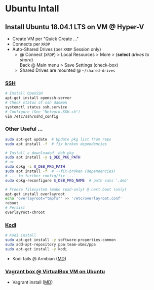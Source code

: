 # Ubuntu Intall 

## Install Ubuntu 18.04.1 LTS on VM @ Hyper-V 
- Create VM per "Quick Create ..."   
- Connects per `XRDP` 
- Auto-Shared Drives (per `XRDP` Session only) 
    - @ Connect (`XRDP`) > Local Resources > More > (__select__ _drives to share_)   
    Back @ Main menu > Save Settings (check-box)   
    - Shared Drives are mounted @ `~/shared-drives`

### [SSH](Network.SSH.sh "Network.SSH.sh")  

```bash
# Install OpenSSH
apt-get install openssh-server
# Check status of ssh daemon
systemctl status ssh.service
# Configure (See "Network.SSH.sh")
vim /etc/ssh/sshd_config
```  
### Other Useful ...
```bash 
sudo apt-get update  # Update pkg list from repo
sudo apt install -f  # fix broken dependencies

# Install a downloaded .deb pkg
sudo apt install -y $_DEB_PKG_PATH 
# or 
sudo dpkg -i $_DEB_PKG_PATH
sudo apt install -f  # --fix-broken (dependencies)
# ... to further config/fix ...
sudo dpkg-reconfigure $_DEB_PKG_NAME  # path sans '.deb' 

# Freeze filesystem (make read-only) @ next boot (only) 
apt-get install overlayroot
echo 'overlayroot="tmpfs"' >> '/etc/overlayroot.conf'
reboot
# Persist
overlayroot-chroot
```

### [Kodi](https://kodi.wiki/view/HOW-TO:Install_Kodi_for_Linux "Kodi.wiki")  

```bash 
# Kodi install
sudo apt-get install -y software-properties-common
sudo add-apt-repository ppa:team-xbmc/ppa
sudo apt-get install -y kodi
```

- Kodi fails @ Armbian  ([MD](Armbian.html "@ browser"))  

### [Vagrant box @ VirtualBox VM on Ubuntu](http://www.codebind.com/linux-tutorials/install-vagrant-ubuntu-18-04-lts-linux/ "CODEBIND.COM")    

- Vagrant install ([MD](Vagrant.Install.html "If @ browser"))

